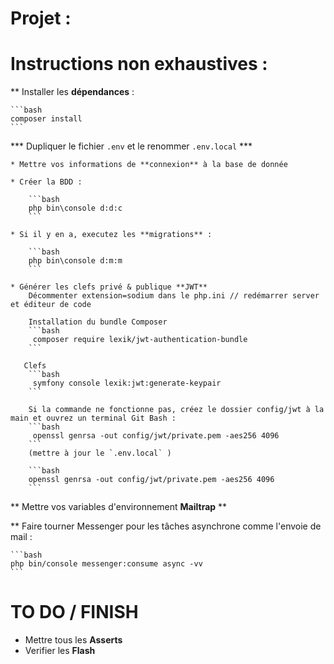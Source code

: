 # Projet : 


# Instructions non exhaustives : 

** Installer les **dépendances** : 

    ```bash
    composer install
    ```

*** Dupliquer le fichier `.env` et le renommer `.env.local` ***

    * Mettre vos informations de **connexion** à la base de donnée

    * Créer la BDD :
    
        ```bash
        php bin\console d:d:c
        ```

    * Si il y en a, executez les **migrations** :

        ```bash
        php bin\console d:m:m
        ```

    * Générer les clefs privé & publique **JWT**
        Décommenter extension=sodium dans le php.ini // redémarrer server et éditeur de code

        Installation du bundle Composer
        ```bash
         composer require lexik/jwt-authentication-bundle
        ```

       Clefs
        ```bash
         symfony console lexik:jwt:generate-keypair
        ```
        
        Si la commande ne fonctionne pas, créez le dossier config/jwt à la main et ouvrez un terminal Git Bash :
        ```bash
         openssl genrsa -out config/jwt/private.pem -aes256 4096
        ```
        (mettre à jour le `.env.local` )

        ```bash
        openssl genrsa -out config/jwt/private.pem -aes256 4096
        ```

** Mettre vos variables d'environnement **Mailtrap** **

** Faire tourner Messenger pour les tâches asynchrone comme l'envoie de mail :

    ```bash
    php bin/console messenger:consume async -vv
    ```

<!-- * Les **icones** : https://fontawesome.com/v4/icons/ -->

# TO DO / FINISH

* Mettre tous les **Asserts**
* Verifier les **Flash**